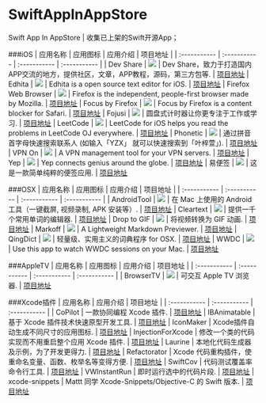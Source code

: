 # SwiftAppInAppStore
Swift App In AppStore | 收集已上架的Swift开源App；

###iOS
| 应用名称 | 应用图标 | 应用介绍 | 项目地址 |
| :----------- | :----------- | :----------- | :----------- |
| Dev Share | ![](http://is1.mzstatic.com/image/thumb/Purple49/v4/f0/56/ba/f056ba45-07d0-7b32-57e0-27ed11d8b477/source/100x100bb.jpg)  | Dev Share，致力于打造国内APP交流的地方，提供社区，文章，APP教程，源码，第三方包等. | [项目地址](https://github.com/feiin/swiftmi-app)
| Edhita | ![](http://is3.mzstatic.com/image/thumb/Purple60/v4/94/93/f0/9493f016-f8a7-434d-e0c9-db1a59955ac2/source/100x100bb.jpg)  | Edhita is a open source text editor for iOS. | [项目地址](https://github.com/tnantoka/edhita)
| Firefox Web Browser  | ![](http://is2.mzstatic.com/image/thumb/Purple60/v4/61/e3/8c/61e38c6a-1760-9541-f40a-b12ccfa4a861/source/100x100bb.jpg)  |  Firefox is the independent, people-first browser made by Mozilla. | [项目地址](https://github.com/mozilla/firefox-ios)
| Focus by Firefox  | ![](http://is2.mzstatic.com/image/thumb/Purple69/v4/5b/2f/64/5b2f64de-8da8-ca28-6900-3d103f1284c7/source/100x100bb.jpg)  |  Focus by Firefox is a content blocker for Safari. | [项目地址](https://github.com/mozilla/focus)
| Fojusi | ![](http://is4.mzstatic.com/image/thumb/Purple69/v4/20/7c/87/207c87a4-9ea8-3556-13b2-de3e8aa07e13/source/100x100bb.jpg)  | 圆盘式计时器让你更专注于工作或学习. | [项目地址](https://github.com/dasdom/Tomate)
| LeetCode  | ![](http://is5.mzstatic.com/image/thumb/Purple6/v4/ff/26/19/ff261958-7104-a583-7895-ee3ce2b28a37/source/100x100bb.jpg)  | LeetCode for iOS helps you read the problems in LeetCode OJ everywhere. | [项目地址](https://github.com/diwu/LeetCode-Solutions-in-Swift)
| Phonetic | ![](http://7xl2dx.com1.z0.glb.clouddn.com/sd_Phonetic.png)  | 通过拼音首字母快速搜索联系人 (如输入「YZX」 就可以快速搜索到「叶梓萱」). | [项目地址](https://github.com/iAugux/Phonetic)
| VPN On | ![](http://is5.mzstatic.com/image/thumb/Purple20/v4/c8/c8/12/c8c8129b-cc77-e3ee-3c40-88d839784040/source/100x100bb.jpg)  |  A VPN management tool for your VPN servers. | [项目地址](https://github.com/lexrus/VPNOn)
| Yep | ![](http://7xl2dx.com1.z0.glb.clouddn.com/sd_Yep.jpeg)  | Yep connects genius around the globe. | [项目地址](https://github.com/CatchChat/Yep)
| 易便签 | ![](http://is3.mzstatic.com/image/thumb/Purple5/v4/1e/67/99/1e6799a6-fe24-72fb-eee8-e1e0b6c65ee7/source/100x100bb.jpg)  | 这是一款简单纯粹的便签应用. | [项目地址](https://github.com/likumb/SimpleMemo)



###OSX
| 应用名称 | 应用图标 | 应用介绍 | 项目地址 |
| :----------- | :----------- | :----------- | :----------- |
| AndroidTool  | ![](http://7xl2dx.com1.z0.glb.clouddn.com/sd_AndroidTool.png)  | 在 Mac 上使用的 Android 工具（一键截屏, 视频录制, APK 安装等）. | [项目地址](https://github.com/mortenjust/androidtool-mac)
| Cleartext | ![](http://7xl2dx.com1.z0.glb.clouddn.com/sd_Cleartext.png)  | 提供一千个常用单词的编辑器. | [项目地址](https://github.com/mortenjust/cleartext-mac)
| Drop to GIF  | ![](http://7xl2dx.com1.z0.glb.clouddn.com/sd_DropToGif.png)  | 将视频转换为 GIF 动画. | [项目地址](https://github.com/mortenjust/droptogif)
| Markoff | ![](http://7xl2dx.com1.z0.glb.clouddn.com/sd_Markoff.png)  | A Lightweight Markdown Previewer. | [项目地址](https://github.com/thoughtbot/Markoff)
| QingDict | ![](http://7xl2dx.com1.z0.glb.clouddn.com/sd_QingDict.png)  | 轻量级、实用主义的词典程序 for OSX. | [项目地址](https://github.com/yingDev/QingDict)
| WWDC | ![](http://7xl2dx.com1.z0.glb.clouddn.com/sd_WWDCMac.png)  | Use this app to watch WWDC sessions on your Mac. | [项目地址](https://github.com/insidegui/WWDC)


###AppleTV
| 应用名称 | 应用图标 | 应用介绍 | 项目地址 |
| :----------- | :----------- | :----------- | :----------- |
| BrowserTV | ![](http://7xl2dx.com1.z0.glb.clouddn.com/sd_BrowserTV.png)  | 可交互 Apple TV 浏览器. | [项目地址](https://github.com/zats/BrowserTV)


###Xcode插件
| 应用名称 | 应用介绍 | 项目地址 |
| :----------- | :----------- | :----------- |
| CoPilot | 一款协同编程 Xcode 插件. | [项目地址](https://github.com/feinstruktur/CoPilot)
| IBAnimatable | 基于 Xcode 插件技术快速原型开发工具. | [项目地址](https://github.com/JakeLin/IBAnimatable)
| IconMaker | Xcode插件自动生成不同尺寸的应用图标. | [项目地址](https://github.com/kaphacius/IconMaker)
| InjectionForXcode | 修改一个类的代码实现而不用重启整个应用 Xcode 插件. | [项目地址](https://github.com/johnno1962/injectionforxcode)
| Laurine | 本地化代码生成器及示例，为了开发更得力. | [项目地址](https://github.com/JiriTrecak/Laurine)
| Refactorator | Xcode 代码重构插件，使重命名变量、函数、枚举名等变得方便. | [项目地址](https://github.com/johnno1962/Refactorator)
| SwiftCov | 代码测试覆盖率命令行工具. | [项目地址](https://github.com/realm/SwiftCov)
| VWInstantRun | 即时运行选中的代码片段. | [项目地址](https://github.com/wangshengjia/VWInstantRun)
| xcode-snippets | Mattt 同学 Xcode-Snippets/Objective-C 的 Swift 版本. | [项目地址](https://github.com/Abizern/xcode-snippets)